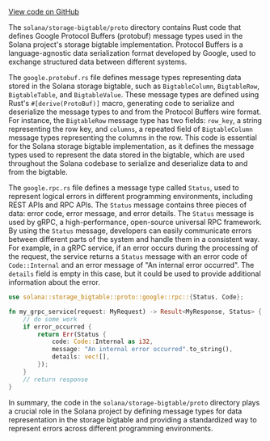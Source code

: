 [View code on GitHub](https://github.com/solana-labs/solana/tree/master/na/storage-bigtable/proto)

The `solana/storage-bigtable/proto` directory contains Rust code that defines Google Protocol Buffers (protobuf) message types used in the Solana project's storage bigtable implementation. Protocol Buffers is a language-agnostic data serialization format developed by Google, used to exchange structured data between different systems.

The `google.protobuf.rs` file defines message types representing data stored in the Solana storage bigtable, such as `BigtableColumn`, `BigtableRow`, `BigtableTable`, and `BigtableValue`. These message types are defined using Rust's `#[derive(ProtoBuf)]` macro, generating code to serialize and deserialize the message types to and from the Protocol Buffers wire format. For instance, the `BigtableRow` message type has two fields: `row_key`, a string representing the row key, and `columns`, a repeated field of `BigtableColumn` message types representing the columns in the row. This code is essential for the Solana storage bigtable implementation, as it defines the message types used to represent the data stored in the bigtable, which are used throughout the Solana codebase to serialize and deserialize data to and from the bigtable.

The `google.rpc.rs` file defines a message type called `Status`, used to represent logical errors in different programming environments, including REST APIs and RPC APIs. The `Status` message contains three pieces of data: error code, error message, and error details. The `Status` message is used by gRPC, a high-performance, open-source universal RPC framework. By using the `Status` message, developers can easily communicate errors between different parts of the system and handle them in a consistent way. For example, in a gRPC service, if an error occurs during the processing of the request, the service returns a `Status` message with an error code of `Code::Internal` and an error message of "An internal error occurred". The `details` field is empty in this case, but it could be used to provide additional information about the error.

```rust
use solana::storage_bigtable::proto::google::rpc::{Status, Code};

fn my_grpc_service(request: MyRequest) -> Result<MyResponse, Status> {
    // do some work
    if error_occurred {
        return Err(Status {
            code: Code::Internal as i32,
            message: "An internal error occurred".to_string(),
            details: vec![],
        });
    }
    // return response
}
```

In summary, the code in the `solana/storage-bigtable/proto` directory plays a crucial role in the Solana project by defining message types for data representation in the storage bigtable and providing a standardized way to represent errors across different programming environments.
